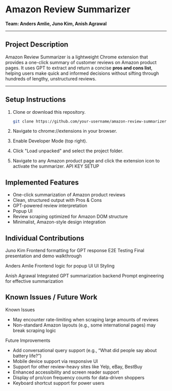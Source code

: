 # Amazon Review Summarizer

**Team: Anders Amlie, Juno Kim, Anish Agrawal**

---

## Project Description

Amazon Review Summarizer is a lightweight Chrome extension that provides a one-click summary of customer reviews on Amazon product pages. It uses GPT to extract and return a concise **pros and cons list**, helping users make quick and informed decisions without sifting through hundreds of lengthy, unstructured reviews.

---

## Setup Instructions

1. Clone or download this repository.

   ```bash
   git clone https://github.com/your-username/amazon-review-summarizer.git
   ```

2. Navigate to chrome://extensions in your browser.
3. Enable Developer Mode (top right).
4. Click "Load unpacked" and select the project folder.
5. Navigate to any Amazon product page and click the extension icon to activate the summarizer.
API KEY SETUP

## Implemented Features

- One-click summarization of Amazon product reviews
- Clean, structured output with Pros & Cons
- GPT-powered review interpretation
- Popup UI
- Review scraping optimized for Amazon DOM structure
- Minimalist, Amazon-style design integration

## Individual Contributions

Juno Kim
Frontend formatting for GPT response
E2E Testing
Final presentation and demo walkthrough

Anders Amlie
Frontend logic for popup UI
UI Styling

Anish Agrawal
Integrated GPT summarization backend
Prompt engineering for effective summarization

## Known Issues / Future Work
Known Issues
- May encounter rate-limiting when scraping large amounts of reviews
- Non-standard Amazon layouts (e.g., some international pages) may break scraping logic

Future Improvements
- Add conversational query support (e.g., “What did people say about battery life?”)
- Mobile device support via responsive UI
- Support for other review-heavy sites like Yelp, eBay, BestBuy
- Enhanced accessibility and screen reader support
- Display of pro/con frequency counts for data-driven shoppers
- Keyboard shortcut support for power users